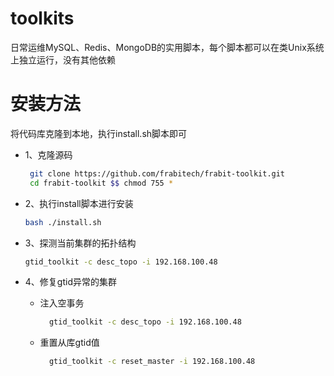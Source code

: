 # toolkits
日常运维MySQL、Redis、MongoDB的实用脚本，每个脚本都可以在类Unix系统上独立运行，没有其他依赖

# 安装方法
将代码库克隆到本地，执行install.sh脚本即可
- 1、克隆源码
  ```bash
   git clone https://github.com/frabitech/frabit-toolkit.git
   cd frabit-toolkit $$ chmod 755 *
  ```
  
- 2、执行install脚本进行安装
  ```bash
  bash ./install.sh
  ```
- 3、探测当前集群的拓扑结构
  ```bash
  gtid_toolkit -c desc_topo -i 192.168.100.48
  ```
  
- 4、修复gtid异常的集群
  
  - 注入空事务
    ```bash
      gtid_toolkit -c desc_topo -i 192.168.100.48
    ```
    
  - 重置从库gtid值
    ```bash
      gtid_toolkit -c reset_master -i 192.168.100.48
    ```
